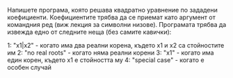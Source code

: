 Напишете програма, която решава квадратно уравнение по зададени коефициенти. 
Коефициентите трябва да се приемат като аргумент от командния ред (виж лекция за символни низове). 
Програмата трябва да извежда едно от следните неща (без самите кавички):

1: "x1|x2" - когато има два реални корена, където x1 и x2 са стойностите им 
2: "no real roots" - когато няма реални корени
3: "x1" - когато има един корен, където x1 е стойността му 
4: "special case" - когато е особен случай
